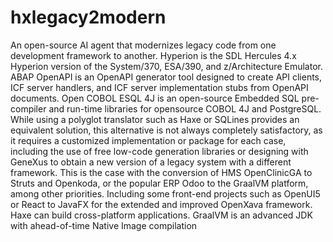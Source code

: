 # hxlegacy2modern

An open-source AI agent that modernizes legacy code from one development framework to another. Hyperion is the SDL Hercules 4.x Hyperion version of the System/370, ESA/390, and z/Architecture Emulator. ABAP OpenAPI is an OpenAPI generator tool designed to create API clients, ICF server handlers, and ICF server implementation stubs from OpenAPI documents. Open COBOL ESQL 4J is an open-source Embedded SQL pre-compiler and run-time libraries for opensource COBOL 4J and PostgreSQL. While using a polyglot translator such as Haxe or SQLines provides an equivalent solution, this alternative is not always completely satisfactory, as it requires a customized implementation or package for each case, including the use of free low-code generation libraries or designing with GeneXus to obtain a new version of a legacy system with a different framework. This is the case with the conversion of HMS OpenClinicGA to Struts and Openkoda, or the popular ERP Odoo to the GraalVM platform, among other priorities. Including some front-end projects such as OpenUI5 or React to JavaFX for the extended and improved OpenXava framework. Haxe can build cross-platform applications. GraalVM is an advanced JDK with ahead-of-time Native Image compilation
